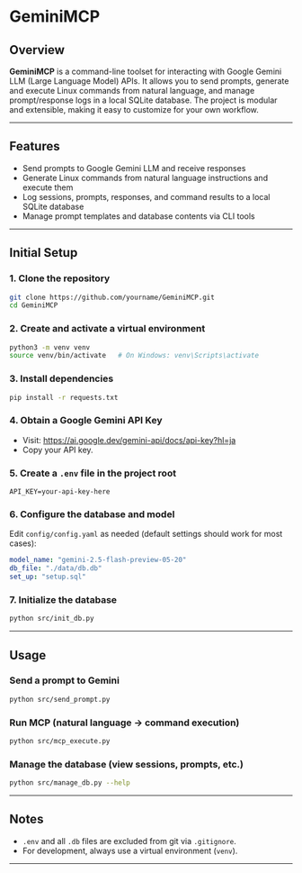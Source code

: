 # GeminiMCP

## Overview

**GeminiMCP** is a command-line toolset for interacting with Google Gemini LLM (Large Language Model) APIs.
It allows you to send prompts, generate and execute Linux commands from natural language, and manage prompt/response logs in a local SQLite database.
The project is modular and extensible, making it easy to customize for your own workflow.

---

## Features

- Send prompts to Google Gemini LLM and receive responses
- Generate Linux commands from natural language instructions and execute them
- Log sessions, prompts, responses, and command results to a local SQLite database
- Manage prompt templates and database contents via CLI tools

---

## Initial Setup

### 1. Clone the repository

```bash
git clone https://github.com/yourname/GeminiMCP.git
cd GeminiMCP
```

### 2. Create and activate a virtual environment

```bash
python3 -m venv venv
source venv/bin/activate   # On Windows: venv\Scripts\activate
```

### 3. Install dependencies

```bash
pip install -r requests.txt
```

### 4. Obtain a Google Gemini API Key

- Visit: https://ai.google.dev/gemini-api/docs/api-key?hl=ja
- Copy your API key.

### 5. Create a `.env` file in the project root

```env
API_KEY=your-api-key-here
```

### 6. Configure the database and model

Edit `config/config.yaml` as needed (default settings should work for most cases):

```yaml
model_name: "gemini-2.5-flash-preview-05-20"
db_file: "./data/db.db"
set_up: "setup.sql"
```

### 7. Initialize the database

```bash
python src/init_db.py
```

---

## Usage

### Send a prompt to Gemini

```bash
python src/send_prompt.py
```

### Run MCP (natural language → command execution)

```bash
python src/mcp_execute.py
```

### Manage the database (view sessions, prompts, etc.)

```bash
python src/manage_db.py --help
```

---

## Notes

- `.env` and all `.db` files are excluded from git via `.gitignore`.
- For development, always use a virtual environment (`venv`).

---
